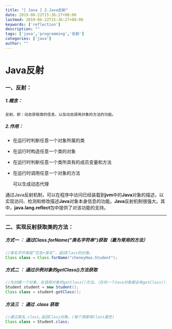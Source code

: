 ```yaml
---
title: "[ Java ] 2.Java反射"
date: 2019-06-22T15:36:27+08:00
lastmod: 2019-06-22T15:36:27+08:00
keywords: ['reflection']
description: ""
tags: ['java','programming','反射']
categories: ['java']
author: ""
---
```

# Java反射
### 一、反射：

##### 1.概念：

	反射，即：动态获取类的信息，以及动态调用对象的方法的功能。

##### 2.作用：

- 在运行时判断任意一个对象所属的类

- 在运行时构造任意一个类的对象

- 在运行时判断任意一个类所具有的成员变量和方法

- 在运行时调用任意一个对象的方法

	 可以生成动态代理	

通过Java反射机制，可以在程序中访问已经装载到**jvm**中的**Java**对象的描述，以实现访问、检测和修改描述**Java**对象本身信息的功能。**Java**反射机制很强大。其中，**java.lang.reflect**包中提供了对该功能的支持。

---

### 二、实现反射获取类的方法：

##### 方式一 ：  通过Class.forName("类名字符串")获取（最为常用的方法）

```java
//类名字符串是“包名+类名”，返回Class的对象。
Class class = Class.forName("cheneyHao.Student");
```

##### 方式二 ：  通过示例对象的getClass()方法获取

```java
//先创建一个对象，在调用对象的getClass()方法。（任何一个Java对象都会有getClass()方法）
Student student = new Student();
Class class = student.getClass();
```

##### 方法三 ： 通过 ***.class*** 获取

```java
//通过类名.class,返回Class对象。(每个类都有Class属性)
Class class = Student.class;
```